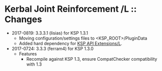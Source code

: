 # Kerbal Joint Reinforcement /L :: Changes

* 2017-0819: 3.3.3.1 (lisias) for KSP 1.3.1
	+ Moving configuration/settings files to <KSP_ROOT>/PluginData 
	+ Added hard dependency for [KSP API Extensions/L](https://github.com/net-lisias-ksp/KSPAPIExtensions).
* 2017-0724: 3.3.3 (ferram4) for KSP 1.3.0
	+ Features
		- Recompile against KSP 1.3, ensure CompatChecker compatibility with 1.3
